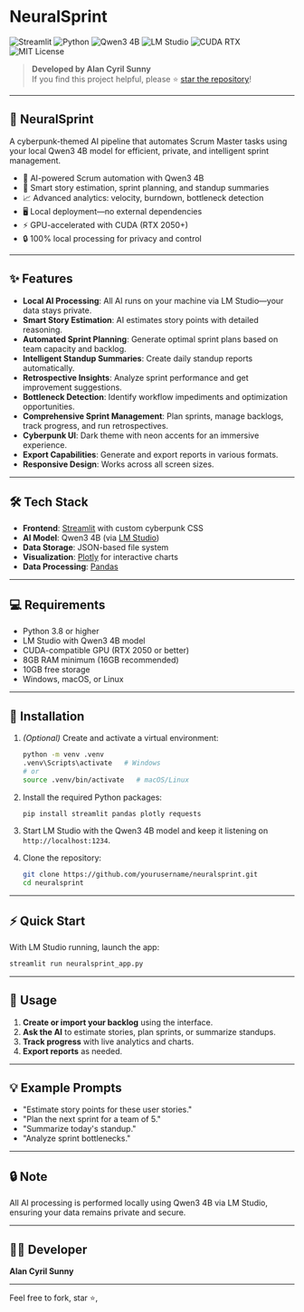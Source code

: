 # NeuralSprint

![Streamlit](https://img.shields.io/badge/Frontend-Streamlit-red)
![Python](https://img.shields.io/badge/Language-Python%203.8%2B-blue)
![Qwen3 4B](https://img.shields.io/badge/Model-Qwen3%204B-purple)
![LM Studio](https://img.shields.io/badge/Serving-LM%20Studio-orange)
![CUDA RTX](https://img.shields.io/badge/GPU-RTX%202050%2B-green)
![MIT License](https://img.shields.io/badge/License-MIT-green)

> **Developed by Alan Cyril Sunny**  
> If you find this project helpful, please ⭐ [star the repository](https://github.com/yourusername/neuralsprint)!

---

## 🤖 NeuralSprint

A cyberpunk-themed AI pipeline that automates Scrum Master tasks using your local Qwen3 4B model for efficient, private, and intelligent sprint management.

- 🤖 AI-powered Scrum automation with Qwen3 4B  
- 📅 Smart story estimation, sprint planning, and standup summaries  
- 📈 Advanced analytics: velocity, burndown, bottleneck detection  
- 🖥️ Local deployment—no external dependencies  
- ⚡ GPU-accelerated with CUDA (RTX 2050+)  
- 🔒 100% local processing for privacy and control  

---

## ✨ Features

- **Local AI Processing**: All AI runs on your machine via LM Studio—your data stays private.
- **Smart Story Estimation**: AI estimates story points with detailed reasoning.
- **Automated Sprint Planning**: Generate optimal sprint plans based on team capacity and backlog.
- **Intelligent Standup Summaries**: Create daily standup reports automatically.
- **Retrospective Insights**: Analyze sprint performance and get improvement suggestions.
- **Bottleneck Detection**: Identify workflow impediments and optimization opportunities.
- **Comprehensive Sprint Management**: Plan sprints, manage backlogs, track progress, and run retrospectives.
- **Cyberpunk UI**: Dark theme with neon accents for an immersive experience.
- **Export Capabilities**: Generate and export reports in various formats.
- **Responsive Design**: Works across all screen sizes.

---

## 🛠️ Tech Stack

- **Frontend**: [Streamlit](https://streamlit.io/) with custom cyberpunk CSS
- **AI Model**: Qwen3 4B (via [LM Studio](https://lmstudio.ai/))
- **Data Storage**: JSON-based file system
- **Visualization**: [Plotly](https://plotly.com/) for interactive charts
- **Data Processing**: [Pandas](https://pandas.pydata.org/)

---

## 💻 Requirements

- Python 3.8 or higher
- LM Studio with Qwen3 4B model
- CUDA-compatible GPU (RTX 2050 or better)
- 8GB RAM minimum (16GB recommended)
- 10GB free storage
- Windows, macOS, or Linux

---

## 🚀 Installation

1. *(Optional)* Create and activate a virtual environment:
   ```bash
   python -m venv .venv
   .venv\Scripts\activate   # Windows
   # or
   source .venv/bin/activate   # macOS/Linux
   ```

2. Install the required Python packages:
   ```bash
   pip install streamlit pandas plotly requests
   ```

3. Start LM Studio with the Qwen3 4B model and keep it listening on `http://localhost:1234`.

4. Clone the repository:
   ```bash
   git clone https://github.com/yourusername/neuralsprint.git
   cd neuralsprint
   ```

---

## ⚡ Quick Start

With LM Studio running, launch the app:
```bash
streamlit run neuralsprint_app.py
```

---

## 📝 Usage

1. **Create or import your backlog** using the interface.
2. **Ask the AI** to estimate stories, plan sprints, or summarize standups.
3. **Track progress** with live analytics and charts.
4. **Export reports** as needed.

---

## 💡 Example Prompts

- "Estimate story points for these user stories."
- "Plan the next sprint for a team of 5."
- "Summarize today's standup."
- "Analyze sprint bottlenecks."

---

## 🔒 Note

All AI processing is performed locally using Qwen3 4B via LM Studio, ensuring your data remains private and secure.

---

## 👨‍💻 Developer

**Alan Cyril Sunny**

---

Feel free to fork, star ⭐,
